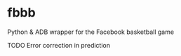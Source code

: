 # fbbb
Python &amp; ADB wrapper for the Facebook basketball game

TODO
Error correction in prediction
